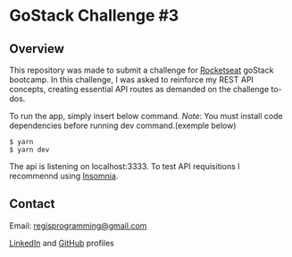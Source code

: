 # GoStack Challenge #3

## Overview 
  This repository was made to submit a challenge for [Rocketseat](https://rocketseat.com.br/) goStack bootcamp.
  In this challenge, I was asked to reinforce my REST API concepts, creating essential API routes as demanded on the challenge to-dos.

  To run the app, simply insert below command. 
  *Note*: You must install code dependencies before running dev command.(exemple below)
  ``` shell
  $ yarn
  $ yarn dev
  ```

  The api is listening on localhost:3333. 
  To test API requisitions I recommennd using [Insomnia](https://insomnia.rest/).

## Contact
Email: regisprogramming@gmail.com

[LinkedIn](https://www.linkedin.com/in/regissfaria/) and [GitHub](https://github.com/regisfaria) profiles
